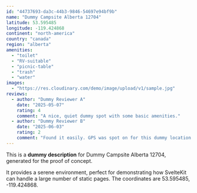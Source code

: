 ```yaml
---
id: "44737693-da3c-44b3-9846-54697e94bf9b"
name: "Dummy Campsite Alberta 12704"
latitude: 53.595485
longitude: -119.424868
continent: "north-america"
country: "canada"
region: "alberta"
amenities:
  - "toilet"
  - "RV-suitable"
  - "picnic-table"
  - "trash"
  - "water"
images:
  - "https://res.cloudinary.com/demo/image/upload/v1/sample.jpg"
reviews:
  - author: "Dummy Reviewer A"
    date: "2025-05-07"
    rating: 4
    comment: "A nice, quiet dummy spot with some basic amenities."
  - author: "Dummy Reviewer B"
    date: "2025-06-03"
    rating: 2
    comment: "Found it easily. GPS was spot on for this dummy location."
---
```


This is a **dummy description** for Dummy Campsite Alberta 12704, generated for the proof of concept.

It provides a serene environment, perfect for demonstrating how SvelteKit can handle a large number of static pages. The coordinates are 53.595485, -119.424868.
